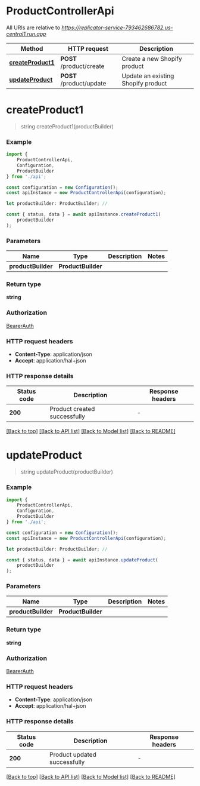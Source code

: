 # ProductControllerApi

All URIs are relative to *https://replicator-service-793462686782.us-central1.run.app*

|Method | HTTP request | Description|
|------------- | ------------- | -------------|
|[**createProduct1**](#createproduct1) | **POST** /product/create | Create a new Shopify product|
|[**updateProduct**](#updateproduct) | **POST** /product/update | Update an existing Shopify product|

# **createProduct1**
> string createProduct1(productBuilder)


### Example

```typescript
import {
    ProductControllerApi,
    Configuration,
    ProductBuilder
} from './api';

const configuration = new Configuration();
const apiInstance = new ProductControllerApi(configuration);

let productBuilder: ProductBuilder; //

const { status, data } = await apiInstance.createProduct1(
    productBuilder
);
```

### Parameters

|Name | Type | Description  | Notes|
|------------- | ------------- | ------------- | -------------|
| **productBuilder** | **ProductBuilder**|  | |


### Return type

**string**

### Authorization

[BearerAuth](../README.md#BearerAuth)

### HTTP request headers

 - **Content-Type**: application/json
 - **Accept**: application/hal+json


### HTTP response details
| Status code | Description | Response headers |
|-------------|-------------|------------------|
|**200** | Product created successfully |  -  |

[[Back to top]](#) [[Back to API list]](../README.md#documentation-for-api-endpoints) [[Back to Model list]](../README.md#documentation-for-models) [[Back to README]](../README.md)

# **updateProduct**
> string updateProduct(productBuilder)


### Example

```typescript
import {
    ProductControllerApi,
    Configuration,
    ProductBuilder
} from './api';

const configuration = new Configuration();
const apiInstance = new ProductControllerApi(configuration);

let productBuilder: ProductBuilder; //

const { status, data } = await apiInstance.updateProduct(
    productBuilder
);
```

### Parameters

|Name | Type | Description  | Notes|
|------------- | ------------- | ------------- | -------------|
| **productBuilder** | **ProductBuilder**|  | |


### Return type

**string**

### Authorization

[BearerAuth](../README.md#BearerAuth)

### HTTP request headers

 - **Content-Type**: application/json
 - **Accept**: application/hal+json


### HTTP response details
| Status code | Description | Response headers |
|-------------|-------------|------------------|
|**200** | Product updated successfully |  -  |

[[Back to top]](#) [[Back to API list]](../README.md#documentation-for-api-endpoints) [[Back to Model list]](../README.md#documentation-for-models) [[Back to README]](../README.md)

